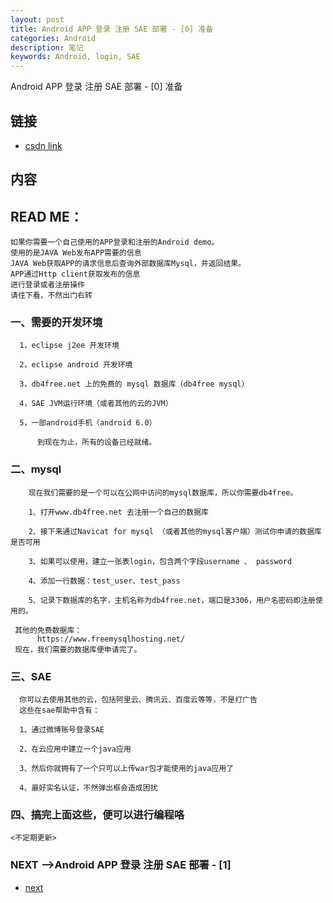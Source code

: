 ```yaml
---
layout: post
title: Android APP 登录 注册 SAE 部署 - [0] 准备
categories: Android
description: 笔记
keywords: Android, login, SAE
---
```


Android APP 登录 注册 SAE 部署 - [0] 准备

## 链接

* [csdn link](http://blog.csdn.net/mengwei2275/article/details/51537991)

##  内容

## READ ME：    
    如果你需要一个自己使用的APP登录和注册的Android demo。
    使用的是JAVA Web发布APP需要的信息
    JAVA Web获取APP的请求信息后查询外部数据库Mysql，并返回结果。
    APP通过Http client获取发布的信息
    进行登录或者注册操作
    请往下看，不然出门右转
    
### 一、需要的开发环境

      1，eclipse j2ee 开发环境
      
      2，eclipse android 开发环境
      
      3，db4free.net 上的免费的 mysql 数据库（db4free mysql）
      
      4，SAE JVM运行环境（或者其他的云的JVM）
      
      5，一部android手机（android 6.0）
      
          到现在为止，所有的设备已经就绪。
      
### 二、mysql

        现在我们需要的是一个可以在公网中访问的mysql数据库，所以你需要db4free。
        
        1、打开www.db4free.net 去注册一个自己的数据库
        
        2、接下来通过Navicat for mysql （或者其他的mysql客户端）测试你申请的数据库是否可用
        
        3、如果可以使用，建立一张表login，包含两个字段username 、 password
        
        4、添加一行数据：test_user、test_pass
        
        5、记录下数据库的名字，主机名称为db4free.net，端口是3306，用户名密码即注册使用的。
        
     其他的免费数据库：
          https://www.freemysqlhosting.net/
     现在，我们需要的数据库便申请完了。
  
### 三、SAE

      你可以去使用其他的云，包括阿里云、腾讯云、百度云等等，不是打广告
      这些在sae帮助中含有：
      
      1、通过微博账号登录SAE
      
      2、在云应用中建立一个java应用
      
      3、然后你就拥有了一个只可以上传war包才能使用的java应用了
      
      4、最好实名认证，不然弹出框会造成困扰

### 四、搞完上面这些，便可以进行编程咯

    <不定期更新>

### NEXT -->Android APP 登录 注册 SAE 部署 - [1]
* [next](https://tsbxmw.github.io/2016/08/05/Android-app_test_2/)
